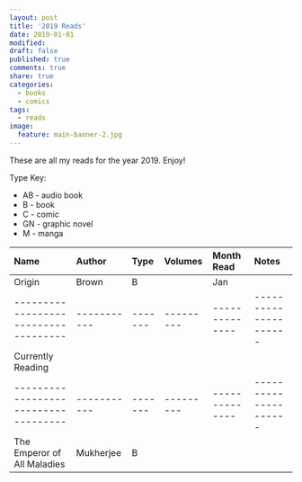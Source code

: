 ```yaml
---
layout: post
title: '2019 Reads'
date: 2019-01-01
modified:
draft: false
published: true
comments: true
share: true
categories:
  - books
  - comics
tags:
  - reads
image:
  feature: main-banner-2.jpg
---
```


These are all my reads for the year 2019. Enjoy!

Type Key:
* AB - audio book
* B - book
* C - comic
* GN - graphic novel
* M - manga

| Name                               | Author    | Type  | Volumes | Month Read   | Notes               |
|:-----------------------------------|:----------|:------|:--------|:-------------|:--------------------|
| Origin                             | Brown     | B     |         | Jan          |                     |
|------------------------------------|-----------|-------|---------|--------------|---------------------|
| Currently Reading                  |           |       |         |              |                     |
|------------------------------------|-----------|-------|---------|--------------|---------------------|
| The Emperor of All Maladies        | Mukherjee | B     |         |              |                     |

